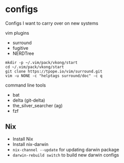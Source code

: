 # configs
Configs I want to carry over on new systems


vim plugins

* surround
* fugitive
* NERDTree
```
mkdir -p ~/.vim/pack/vkong/start
cd ~/.vim/pack/vkong/start
git clone https://tpope.io/vim/surround.git
vim -u NONE -c "helptags surround/doc" -c q
```

command line tools
* bat
* delta (git-delta)
* the_silver_searcher (ag)
* fzf

## Nix

* Install Nix
* Install nix-darwin
* `nix-channel --update` for updating darwin package
* `darwin-rebuild switch` to build new darwin configs 
